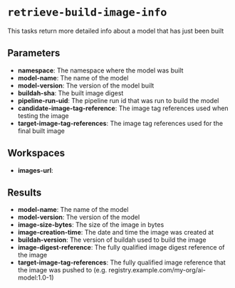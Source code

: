 # `retrieve-build-image-info`

This tasks return more detailed info about a model that has just been built

## Parameters
* **namespace**: The namespace where the model was built
* **model-name**: The name of the model
* **model-version**: The version of the model built
* **buildah-sha**: The built image digest
* **pipeline-run-uid**: The pipeline run id that was run to build the model
* **candidate-image-tag-reference**: The image tag references used when testing the image
* **target-image-tag-references**: The image tag references used for the final built image

## Workspaces
* **images-url**: 

## Results
* **model-name**: The name of the model
* **model-version**: The version of the model
* **image-size-bytes**: The size of the image in bytes
* **image-creation-time**: The date and time the image was created at
* **buildah-version**: The version of buildah used to build the image
* **image-digest-reference**: The fully qualified image digest reference of the image
* **target-image-tag-references**: The fully qualified image reference that the image was pushed to (e.g. registry.example.com/my-org/ai-model:1.0-1)
